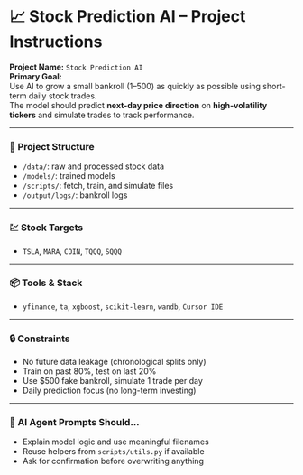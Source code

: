 # 📈 Stock Prediction AI – Project Instructions

**Project Name:** `Stock Prediction AI`  
**Primary Goal:**  
Use AI to grow a small bankroll ($1–$500) as quickly as possible using short-term daily stock trades.  
The model should predict **next-day price direction** on **high-volatility tickers** and simulate trades to track performance.

---

### 🧱 Project Structure
- `/data/`: raw and processed stock data  
- `/models/`: trained models  
- `/scripts/`: fetch, train, and simulate files  
- `/output/logs/`: bankroll logs

---

### 💹 Stock Targets
- `TSLA`, `MARA`, `COIN`, `TQQQ`, `SQQQ`

---

### 📦 Tools & Stack
- `yfinance`, `ta`, `xgboost`, `scikit-learn`, `wandb`, `Cursor IDE`

---

### 🔒 Constraints
- No future data leakage (chronological splits only)
- Train on past 80%, test on last 20%
- Use $500 fake bankroll, simulate 1 trade per day
- Daily prediction focus (no long-term investing)

---

### 🤖 AI Agent Prompts Should...
- Explain model logic and use meaningful filenames
- Reuse helpers from `scripts/utils.py` if available
- Ask for confirmation before overwriting anything
